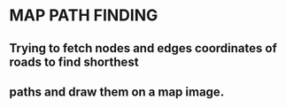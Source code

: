 # MAP PATH FINDING

## Trying to fetch nodes and edges coordinates of roads to find shorthest
## paths and draw them on a map image.